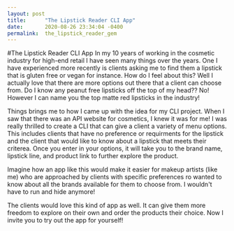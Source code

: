 ```yaml
---
layout: post
title:      "The Lipstick Reader CLI App"
date:       2020-08-26 23:34:04 -0400
permalink:  the_lipstick_reader_gem
---
```



#The Lipstick Reader CLI App
In my 10 years of working in the cosmetic industry for high-end retail I have seen many things over the years. One I have experienced more recently is clients asking me to find them a lipstick that is gluten free or vegan for instance. How do I feel about this? Well I actually love that there are more options out there that a client can choose from.  Do I know any peanut free lipsticks off the top of my head?? No! However I can name you the top matte red lipsticks in the industry!

Things brings me to how I came up with the idea for my CLI project. When I saw that there was an API website for cosmetics, I knew it was for me! I was really thrilled to create a CLI that can give a client a variety of menu options. This includes clients that have no preference or requirments for the lipstick and the client that would like to know about a lipstick that meets their criterea.  Once you enter in your options, it will take you to the brand name, lipstick line, and product link to further explore the product. 

Imagine how an app like this would make it easier for makeup artists (like me) who are approached by clients with specific preferences ro wanted to know about all the brands available for them to choose from. I wouldn't have to run and hide anymore!

The clients would love this kind of app as well. It can give them more freedom to explore on their own and order the products their choice. Now I invite you to try out the app for yourself!
